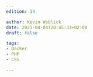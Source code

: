 ```yaml
---
edition: 14

author: Kevin Woblick
date: 2021-04-04T20:45:33+02:00
draft: false

tags:
- Docker
- PHP
- CSS

---
```

